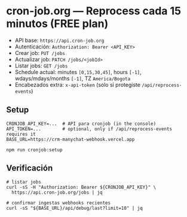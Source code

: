 # cron-job.org — Reprocess cada 15 minutos (FREE plan)

- API base: `https://api.cron-job.org`
- Autenticación: `Authorization: Bearer <API_KEY>`
- Crear job: `PUT /jobs`
- Actualizar job: `PATCH /jobs/<jobId>`
- Listar jobs: `GET /jobs`
- Schedule actual: minutes `[0,15,30,45]`, hours `[-1]`, wdays/mdays/months `[-1]`, TZ `America/Bogota`
- Encabezados extra: `x-api-token` (solo si protegiste `/api/reprocess-events`)

## Setup
```
CRONJOB_API_KEY=...  # API para cronjob (in the console)
API_TOKEN=...        # optional, only if /api/reprocess-events requires it
BASE_URL=https://crm-manychat-webhook.vercel.app

npm run cronjob:setup
```

## Verificación
```
# listar jobs
curl -sS -H "Authorization: Bearer ${CRONJOB_API_KEY}" \
  https://api.cron-job.org/jobs | jq

# confirmar ingestas webhooks recientes
curl -sS "${BASE_URL}/api/debug/last?limit=10" | jq
```
